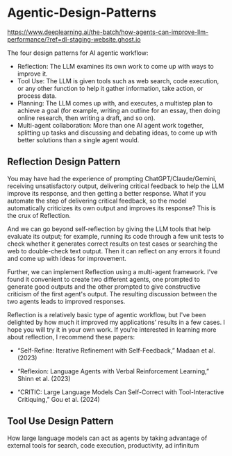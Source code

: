 # Agentic-Design-Patterns

https://www.deeplearning.ai/the-batch/how-agents-can-improve-llm-performance/?ref=dl-staging-website.ghost.io

The four design patterns for AI agentic workflow:

- Reflection: The LLM examines its own work to come up with ways to improve it. 
- Tool Use: The LLM is given tools such as web search, code execution, or any other function to help it gather information, take action, or process data.
- Planning: The LLM comes up with, and executes, a multistep plan to achieve a goal (for example, writing an outline for an essay, then doing online research, then writing a draft, and so on).
- Multi-agent collaboration: More than one AI agent work together, splitting up tasks and discussing and debating ideas, to come up with better solutions than a single agent would.

## Reflection Design Pattern

You may have had the experience of prompting ChatGPT/Claude/Gemini, receiving unsatisfactory output, delivering critical feedback to help the LLM improve its response, and then getting a better response. What if you automate the step of delivering critical feedback, so the model automatically criticizes its own output and improves its response? This is the crux of Reflection. 

And we can go beyond self-reflection by giving the LLM tools that help evaluate its output; for example, running its code through a few unit tests to check whether it generates correct results on test cases or searching the web to double-check text output. Then it can reflect on any errors it found and come up with ideas for improvement.

Further, we can implement Reflection using a multi-agent framework. I've found it convenient to create two different agents, one prompted to generate good outputs and the other prompted to give constructive criticism of the first agent's output. The resulting discussion between the two agents leads to improved responses.

Reflection is a relatively basic type of agentic workflow, but I've been delighted by how much it improved my applications’ results in a few cases. I hope you will try it in your own work. If you’re interested in learning more about reflection, I recommend these papers:

- “Self-Refine: Iterative Refinement with Self-Feedback,” Madaan et al. (2023)

- “Reflexion: Language Agents with Verbal Reinforcement Learning,” Shinn et al. (2023)

- “CRITIC: Large Language Models Can Self-Correct with Tool-Interactive Critiquing,” Gou et al. (2024)

## Tool Use Design Pattern

How large language models can act as agents by taking advantage of external tools for search, code execution, productivity, ad infinitum


